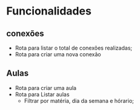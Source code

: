 # Funcionalidades

## conexões

- Rota para listar o total de conexões realizadas;
- Rota para criar uma nova conexão

## Aulas 

- Rota para criar uma aula
- Rota para Listar aulas
    - Filtrar por matéria, dia da semana e hórario;